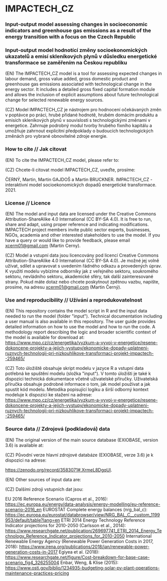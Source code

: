 # IMPACTECH_CZ

### Input-output model assessing changes in socioeconomic indicators and greenhouse gas emissions as a result of the energy transition with a focus on the Czech Republic

### Input-output model hodnotící změny socioekonomických ukazatelů a emisí skleníkových plynů v důsledku energetické transformace se zaměřením na Českou republiku

(EN) The IMPACTECH_CZ model is a tool for assessing expected changes in labour demand, gross value added, gross domestic product and greenhouse gas emissions associated with technological change in the energy sector. It includes a detailed gross fixed capital formation module and allows the inclusion of explicit assumptions about future technological change for selected renewable energy sources.

(CZ) Model IMPACTECH_CZ je nástrojem pro hodnocení očekávaných změn v poptávce po práci, hrubé přidané hodnotě, hrubém domácím produktu a emisích skleníkových plynů v souvislosti s technologickými změnami v energetice. Zahrnuje podrobný modul tvorby hrubého fixního kapitálu a umožňuje zahrnout explicitní předpoklady o budoucích technologických změnách pro vybrané obnovitelné zdroje energie.

### How to cite // Jak citovat

(EN) To cite the IMPACTECH_CZ model, please refer to:

(CZ) Chcete-li citovat model IMPACTECH_CZ, uveďte, prosíme: 

ČERNÝ, Martin, Martin GAJDOŠ a Martin BRUCKNER. IMPACTECH_CZ - interaktivní model socioekonomických dopadů energetické transformace. 2021.

### License // Licence

(EN) The model and input data are licensed under the Creative Commons Attribution-ShareAlike 4.0 International (CC BY-SA 4.0). It is free to run, share and adapt, using proper reference and indicating modifications. IMPACTECH project members invite public sector experts, businesses, NGOs, academia and other interested stakeholders to use the model. If you have a query or would like to provide feedback, please email xcerm01@gmail.com (Martin Cerny).

(CZ) Model a vstupní data jsou licencovány pod licencí Creative Commons Attribution-ShareAlike 4.0 International (CC BY-SA 4.0). Je možné jej volně užívat, sdílet a upravovat s uvedením řádného odkazu a provedených úprav. K využití modelu vybízíme odborníky jak z veřejného sektoru, soukromého sektoru, nevládního sektoru, akademické sféry, tak další zainteresované strany. Pokud máte dotaz nebo chcete poskytnout zpětnou vazbu, napište, prosíme, na adresu xcerm01@gmail.com (Martin Černý).

### Use and reproducibility // Užívání a reprodukovatelnost

(EN) This repository contains the model script in R and the input data needed to run the model (folder "input"). Technical documentation including a user manual is also available in this repository. The user guide provides detailed information on how to use the model and how to run the code. A methodology report describing the logic and broader scientific context of the model is available for download at: https://www.mpo.cz/cz/energetika/vyzkum-a-vyvoj-v-energetice/resene-dokoncene-projekty-a-jejich-vystupy/ekonomicke-dopady-uplatneni-ruznych-technologii-pri-nizkouhlikove-transformaci-projekt-impactech--259465/

(CZ) Toto úložiště obsahuje skript modelu v jazyce R a vstupní data potřebná ke spuštění modelu (složka "input"). V tomto úložišti je také k dispozici technická dokumentace včetně uživatelské příručky. Uživatelská příručka obsahuje podrobné informace o tom, jak model používat a jak spustit kód modelu. Metodika popisující logiku a širší odborný kontext modeluje k dispozici ke stažení na adrese: https://www.mpo.cz/cz/energetika/vyzkum-a-vyvoj-v-energetice/resene-dokoncene-projekty-a-jejich-vystupy/ekonomicke-dopady-uplatneni-ruznych-technologii-pri-nizkouhlikove-transformaci-projekt-impactech--259465/

### Source data // Zdrojová (podkladová) data

(EN) The original version of the main source database (EXIOBASE, version 3.6) is available at:

(CZ) Původní verze hlavní zdrojové databáze (EXIOBASE, verze 3.6) je k dispozici na adrese:

https://zenodo.org/record/3583071#.XrmeL8DgqUl.

(EN) Other sources of input data are:

(CZ) Dalšími zdroji vstupních dat jsou:

EU 2016 Reference Scenario (Capros et al., 2016): https://ec.europa.eu/energy/data-analysis/energy-modelling/eu-reference-scenario-2016_en
EUROSTAT Complete energy balances (nrg_bal_c): https://ec.europa.eu/eurostat/databrowser/view/NRG_BAL_C__custom_1199953/default/table?lang=en
ETRI 2014 Energy Technology Reference Indicator projections for 2010-2050 (Carlsson et al., 2014): https://www.researchgate.net/publication/269697741_ETRI_2014_Energy_Technology_Reference_Indicator_projections_for_2010-2050
International Renewable Energy Agency (Renewable Power Generation Costs in 2017, 2018): https://www.irena.org/publications/2018/jan/renewable-power-generation-costs-in-2017
Egiyea et al. (2018): https://www.researchgate.net/figure/Cost-breakdown-for-base-case-scenario_fig4_326255004
Enbar, Weng, & Klise (2015): https://www.osti.gov/biblio/1234935-budgeting-solar-pv-plant-operations-maintenance-practices-pricing
